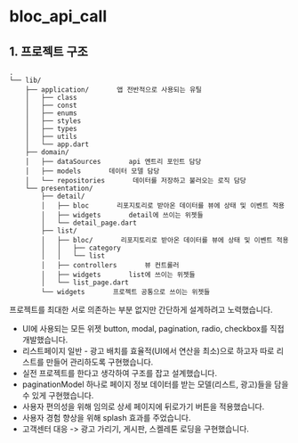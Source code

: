 # bloc_api_call

## 1. 프로젝트 구조
```
.
└── lib/    
    ├── application/       앱 전반적으로 사용되는 유틸
    │   ├── class
    │   ├── const
    │   ├── enums
    │   ├── styles
    │   ├── types
    │   ├── utils
    │   └── app.dart
    ├── domain/    
    │   ├── dataSources       api 엔트리 포인트 담당
    │   ├── models       데이터 모델 담당
    │   └── repositories       데이터를 저장하고 불러오는 로직 담당
    └── presentation/       
        ├── detail/
        │   ├── bloc       리포지토리로 받아온 데이터를 뷰에 상태 및 이벤트 적용
        │   ├── widgets       detail에 쓰이는 위젯들
        │   └── detail_page.dart
        ├── list/
        │   ├── bloc/       리포지토리로 받아온 데이터를 뷰에 상태 및 이벤트 적용
        │   │   ├── category
        │   │   └── list
        │   ├── controllers       뷰 컨트롤러
        │   ├── widgets       list에 쓰이는 위젯들
        │   └── list_page.dart
        └── widgets       프로젝트 공통으로 쓰이는 위젯들
```
프로젝트를 최대한 서로 의존하는 부분 없지만 간단하게 설계하려고 노력했습니다.

- UI에 사용되는 모든 위젯 button, modal, pagination, radio, checkbox를 직접 개발했습니다.
- 리스트페이지 일반 - 광고 배치를 효율적(UI에서 연산을 최소)으로 하고자 따로 리스트를 만들어 관리하도록 구현했습니다.
- 실전 프로젝트를 한다고 생각하여 구조를 잡고 설계했습니다.
- paginationModel 하나로 페이지 정보 데이터를 받는 모델(리스트, 광고)들을 담을 수 있게 구현했습니다.
- 사용자 편의성을 위해 임의로 상세 페이지에 뒤로가기 버튼을 적용했습니다.
- 사용자 경험 향상을 위해 splash 효과를 주었습니다.
- 고객센터 대응 -> 광고 가리기, 게시판, 스켈레톤 로딩을 구현했습니다.